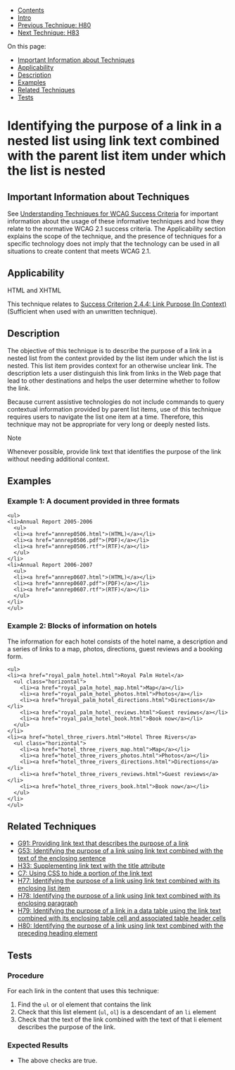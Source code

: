-   [Contents](https://www.w3.org/WAI/WCAG21/Techniques/#techniques "Table of Contents")
-   [Intro](https://www.w3.org/WAI/WCAG21/Techniques/#introduction "Introduction to Techniques")
-   [Previous Technique: H80](H80)
-   [Next Technique: H83](H83)

On this page:

-   [Important Information about Techniques](#important-information)
-   [Applicability](#applicability)
-   [Description](#description)
-   [Examples](#examples)
-   [Related Techniques](#related)
-   [Tests](#tests)

Identifying the purpose of a link in a nested list using link text combined with the parent list item under which the list is nested
====================================================================================================================================

Important Information about Techniques
--------------------------------------

See [Understanding Techniques for WCAG Success Criteria](https://www.w3.org/WAI/WCAG21/Understanding/understanding-techniques) for important information about the usage of these informative techniques and how they relate to the normative WCAG 2.1 success criteria. The Applicability section explains the scope of the technique, and the presence of techniques for a specific technology does not imply that the technology can be used in all situations to create content that meets WCAG 2.1.

Applicability
-------------

HTML and XHTML

This technique relates to [Success Criterion 2.4.4: Link Purpose (In Context)](https://www.w3.org/WAI/WCAG21/Understanding/link-purpose-in-context) (Sufficient when used with an unwritten technique).

Description
-----------

The objective of this technique is to describe the purpose of a link in a nested list from the context provided by the list item under which the list is nested. This list item provides context for an otherwise unclear link. The description lets a user distinguish this link from links in the Web page that lead to other destinations and helps the user determine whether to follow the link.

Because current assistive technologies do not include commands to query contextual information provided by parent list items, use of this technique requires users to navigate the list one item at a time. Therefore, this technique may not be appropriate for very long or deeply nested lists.

Note

Whenever possible, provide link text that identifies the purpose of the link without needing additional context.

Examples
--------

### Example 1: A document provided in three formats

    <ul>
    <li>Annual Report 2005-2006
      <ul> 
      <li><a href="annrep0506.html">(HTML)</a></li>
      <li><a href="annrep0506.pdf">(PDF)</a></li>
      <li><a href="annrep0506.rtf">(RTF)</a></li>
      </ul>
    </li>
    <li>Annual Report 2006-2007
      <ul> 
      <li><a href="annrep0607.html">(HTML)</a></li>
      <li><a href="annrep0607.pdf">(PDF)</a></li>
      <li><a href="annrep0607.rtf">(RTF)</a></li>
      </ul>
    </li>
    </ul> 

### Example 2: Blocks of information on hotels

The information for each hotel consists of the hotel name, a description and a series of links to a map, photos, directions, guest reviews and a booking form.

    <ul>
    <li><a href="royal_palm_hotel.html">Royal Palm Hotel</a>
      <ul class="horizontal">
        <li><a href="royal_palm_hotel_map.html">Map</a></li>
        <li><a href="royal_palm_hotel_photos.html">Photos</a></li>
        <li><a href="hroyal_palm_hotel_directions.html">Directions</a></li>
        <li><a href="royal_palm_hotel_reviews.html">Guest reviews</a></li>
        <li><a href="royal_palm_hotel_book.html">Book now</a></li>
      </ul>
    </li>
    <li><a href="hotel_three_rivers.html">Hotel Three Rivers</a>
      <ul class="horizontal">
        <li><a href="hotel_three_rivers_map.html">Map</a></li>
        <li><a href="hotel_three_rivers_photos.html">Photos</a></li>
        <li><a href="hotel_three_rivers_directions.html">Directions</a></li>
        <li><a href="hotel_three_rivers_reviews.html">Guest reviews</a></li>
        <li><a href="hotel_three_rivers_book.html">Book now</a></li>
      </ul>
    </li>
    </ul> 

Related Techniques
------------------

-   [G91: Providing link text that describes the purpose of a link](https://www.w3.org/WAI/WCAG21/Techniques/general/G91)
-   [G53: Identifying the purpose of a link using link text combined with the text of the enclosing sentence](https://www.w3.org/WAI/WCAG21/Techniques/general/G53)
-   [H33: Supplementing link text with the title attribute](https://www.w3.org/WAI/WCAG21/Techniques/html/H33)
-   [C7: Using CSS to hide a portion of the link text](https://www.w3.org/WAI/WCAG21/Techniques/css/C7)
-   [H77: Identifying the purpose of a link using link text combined with its enclosing list item](https://www.w3.org/WAI/WCAG21/Techniques/html/H77)
-   [H78: Identifying the purpose of a link using link text combined with its enclosing paragraph](https://www.w3.org/WAI/WCAG21/Techniques/html/H78)
-   [H79: Identifying the purpose of a link in a data table using the link text combined with its enclosing table cell and associated table header cells](https://www.w3.org/WAI/WCAG21/Techniques/html/H79)
-   [H80: Identifying the purpose of a link using link text combined with the preceding heading element](https://www.w3.org/WAI/WCAG21/Techniques/html/H80)

Tests
-----

### Procedure

For each link in the content that uses this technique:

1.  Find the `ul` or ol element that contains the link
2.  Check that this list element (`ul`, `ol`) is a descendant of an `li` element
3.  Check that the text of the link combined with the text of that li element describes the purpose of the link.

### Expected Results

-   The above checks are true.
